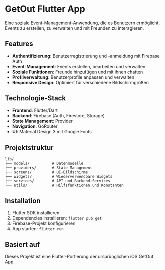 # GetOut Flutter App

Eine soziale Event-Management-Anwendung, die es Benutzern ermöglicht, Events zu erstellen, zu verwalten und mit Freunden zu interagieren.

## Features

- **Authentifizierung**: Benutzerregistrierung und -anmeldung mit Firebase Auth
- **Event-Management**: Events erstellen, bearbeiten und verwalten
- **Soziale Funktionen**: Freunde hinzufügen und mit ihnen chatten
- **Profilverwaltung**: Benutzerprofile anpassen und verwalten
- **Responsive Design**: Optimiert für verschiedene Bildschirmgrößen

## Technologie-Stack

- **Frontend**: Flutter/Dart
- **Backend**: Firebase (Auth, Firestore, Storage)
- **State Management**: Provider
- **Navigation**: GoRouter
- **UI**: Material Design 3 mit Google Fonts

## Projektstruktur

```
lib/
├── models/          # Datenmodelle
├── providers/       # State Management
├── screens/         # UI-Bildschirme
├── widgets/         # Wiederverwendbare Widgets
├── services/        # API und Backend-Services
└── utils/           # Hilfsfunktionen und Konstanten
```

## Installation

1. Flutter SDK installieren
2. Dependencies installieren: `flutter pub get`
3. Firebase-Projekt konfigurieren
4. App starten: `flutter run`

## Basiert auf

Dieses Projekt ist eine Flutter-Portierung der ursprünglichen iOS GetOut App.
